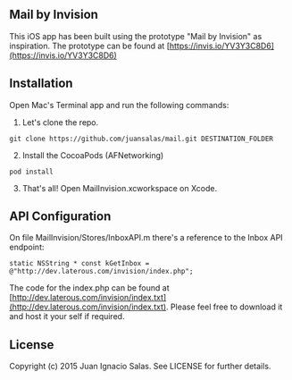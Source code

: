 ## Mail by Invision

This iOS app has been built using the prototype "Mail by Invision" as inspiration. The prototype can be found at [https://invis.io/YV3Y3C8D6](https://invis.io/YV3Y3C8D6)

## Installation

Open Mac's Terminal app and run the following commands:

1. Let's clone the repo.
```
git clone https://github.com/juansalas/mail.git DESTINATION_FOLDER
```

2. Install the CocoaPods (AFNetworking)
```
pod install
```

3. That's all! Open MailInvision.xcworkspace on Xcode.

## API Configuration

On file MailInvision/Stores/InboxAPI.m there's a reference to the Inbox API endpoint:
```
static NSString * const kGetInbox = @"http://dev.laterous.com/invision/index.php";
```

The code for the index.php can be found at [http://dev.laterous.com/invision/index.txt](http://dev.laterous.com/invision/index.txt). Please feel free to download it and host it your self if required.


## License

Copyright (c) 2015 Juan Ignacio Salas. See LICENSE for further details.
